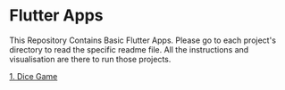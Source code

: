 # Flutter Apps

This Repository Contains Basic Flutter Apps. Please go to each project's directory to read the specific readme file. All the instructions and visualisation are there to run those projects.

[1. Dice Game](https://github.com/NafBZ/Flutter_projects/tree/master/dice_roll)